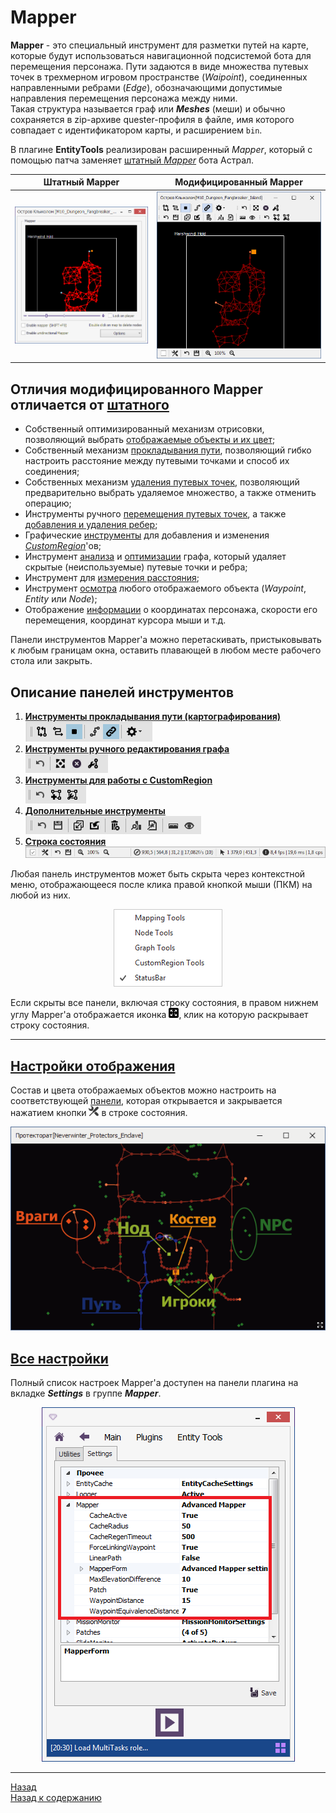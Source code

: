 # Mapper

**Mapper** - это специальный инструмент для разметки путей на карте, которые будут использоваться навигационной подсистемой бота для перемещения персонажа. 
Пути задаются в виде множества путевых точек в трехмерном игровом пространстве (*Waipoint*), соединенных направленными ребрами (*Edge*), обозначающими допустимые направления перемещения персонажа между ними.  
Такая структура называется граф или ***Meshes*** (меши) и обычно сохраняется в zip-архиве quester-профиля в файле, имя которого совпадает с идентификатором карты, и расширением ``bin``.

В плагине **EntityTools** реализирован расширенный *Mapper*, который с помощью патча заменяет [штатный *Mapper*](https://www.neverwinter-bot.com/forums/viewtopic.php?p=43909#p43909) бота Астрал.

|Штатный Mapper|Модифицированный Mapper|
|:------------:|:---------------------:|
|![Mapper](img/Mapper_Square.png)|![MapperExt](img/MapperExt_Square.png)|

## **Отличия модифицированного Mapper отличается от [штатного](https://www.neverwinter-bot.com/forums/viewtopic.php?p=43909#p43909)**

- Собственный оптимизированный механизм отрисовки, позволяющий выбрать [отображаемые объекты и их цвет](GeneralOptions-RU.md#ref-MeshesOptions);
- Собственный механизм [прокладывания пути](Mapper-MappingTools-RU.md), позволяющий гибко настроить расстояние между путевыми точками и способ их соединения;
- Собственных механизм [удаления путевых точек](Mapper-EditTools-DeleteNodes-RU.md), позволяющий предварительно выбрать удаляемое множество, а также отменить операцию;
- Инструменты ручного [перемещения путевых точек](Mapper-EditTools-RelocateNodes-RU.md), а также [добавления и удаления ребер](Mapper-EditTools-EditEdges-RU.md);
- Графические [инструменты](Mapper-CustomRegionTools-RU.md) для добавления и изменения [*CustomRegion*](../../General/Glossary-RU.md#ref-CustomRegion)'ов;
- Инструмент [анализа](Mapper-GraphTools-RU.md#ref-MeshesInfo) и [оптимизации](Mapper-GraphTools-RU.md#ref-Compression) графа, который удаляет скрытые (неиспользуемые) путевые точки и ребра;
- Инструмент для [измерения расстояния](Mapper-GraphTools-DistanceMeasurement-RU.md);
- Инструмент [осмотра](Mapper-GraphTools-RU.md#ref-ObjectInfo) любого отображаемого объекта (*Waypoint*, *Entity* или *Node*);
- Отображение [информации](StatusBar-RU.md#ref-Info) о координатах персонажа, скорости его перемещения, координат курсора мыши и т.д.

Панели инструментов Mapper'a можно перетаскивать, пристыковывать к любым границам окна, оставить плавающей в любом месте рабочего стола или закрыть.

## **Описание панелей инструментов**

1. **[Инструменты прокладывания пути (картографирования)](Mapper-MappingTools-RU.md)**  
   ![MappingTools](img/MapperExt-Panel-Mapping.png)
2. **[Инструменты ручного редактирования графа](Mapper-EditTools-RU.md)**  
   ![MappingTools](img/MapperExt-Panel-EditTools.png)
3. **[Инструменты для работы с CustomRegion](Mapper-CustomRegionTools-RU.md)**  
   ![MappingTools](img/MapperExt-Panel-CustomRegionTools.png)
4. **[Дополнительные инструменты](Mapper-GraphTools-RU.md)**  
   ![MappingTools](img/MapperExt-Panel-GraphTools.png)
5. **[Строка состояния](StatusBar-RU.md)**  
   ![MappingTools](img/StatusBar.png)

Любая панель инструментов может быть скрыта через контекстной меню, отображающееся после клика правой кнопкой мыши (ПКМ) на любой из них.  

<p align="center"><img src="img/MapperExt-Panel-Tools.png"></p>

Если скрыты все панели, включая строку состояния, в правом нижнем углу Mapper'a отображается иконка ![Expand](img/icons/miniExpand.png), клик на которую раскрывает строку состояния.

---

## **[Настройки отображения](GeneralOptions-RU.md)**

Состав и цвета отображаемых объектов можно настроить на соответствующей [панели](GeneralOptions-RU.md), которая открывается  и закрывается нажатием кнопки [![GeneralOptions](img/icons/miniCustomization.png)](GeneralOptions-RU.md) в строке состояния.
<p align="center"><img src="img/MapperExt-Objects.png"></p>

## **[Все настройки](AllSettings-RU.md)**

Полный список настроек Mapper'a доступен на панели плагина на вкладке ***Settings*** в группе ***Mapper***. 

<p align="center"><img src="img/MapperExt-AllSettings.png"></p>

---

<a href="javascript:history.back()">Назад</a>  
[Назад к содержанию](../../index.md)
